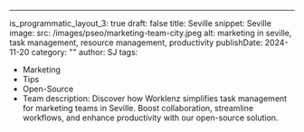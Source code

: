 ---
is_programmatic_layout_3: true
draft: false
title: Seville
snippet: Seville
image:
  src: /images/pseo/marketing-team-city.jpeg
  alt: marketing in seville, task management, resource management, productivity
publishDate: 2024-11-20
category: ""
author: SJ
tags:
  - Marketing
  - Tips
  - Open-Source
  - Team
description: Discover how Worklenz simplifies task management for marketing teams in Seville. Boost collaboration, streamline workflows, and enhance productivity with our open-source solution.